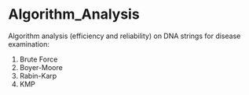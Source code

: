 # Algorithm_Analysis

Algorithm analysis (efficiency and reliability) on DNA strings for disease examination: 

1) Brute Force
2) Boyer-Moore
3) Rabin-Karp
4) KMP
